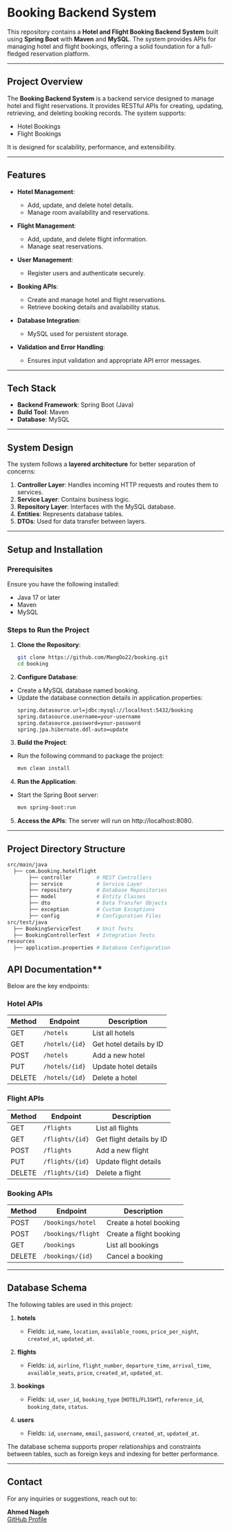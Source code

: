 # Booking Backend System

This repository contains a **Hotel and Flight Booking Backend System** built using **Spring Boot** with **Maven** and **MySQL**.
The system provides APIs for managing hotel and flight bookings, offering a solid foundation for a full-fledged reservation platform.

---

## Project Overview

The **Booking Backend System** is a backend service designed to manage hotel and flight reservations. It provides RESTful APIs for creating, updating, retrieving, and deleting booking records. The system supports:

- Hotel Bookings  
- Flight Bookings  

It is designed for scalability, performance, and extensibility.

---

## Features

- **Hotel Management**:  
  - Add, update, and delete hotel details.  
  - Manage room availability and reservations.

- **Flight Management**:  
  - Add, update, and delete flight information.  
  - Manage seat reservations.

- **User Management**:  
  - Register users and authenticate securely.  

- **Booking APIs**:  
  - Create and manage hotel and flight reservations.  
  - Retrieve booking details and availability status.

- **Database Integration**:  
  - MySQL used for persistent storage.  

- **Validation and Error Handling**:  
  - Ensures input validation and appropriate API error messages.

---

## Tech Stack

- **Backend Framework**: Spring Boot (Java)  
- **Build Tool**: Maven  
- **Database**: MySQL  

---

## System Design

The system follows a **layered architecture** for better separation of concerns:

1. **Controller Layer**: Handles incoming HTTP requests and routes them to services.  
2. **Service Layer**: Contains business logic.  
3. **Repository Layer**: Interfaces with the MySQL database.  
4. **Entities**: Represents database tables.  
5. **DTOs**: Used for data transfer between layers.

---

## Setup and Installation

### Prerequisites

Ensure you have the following installed:

- Java 17 or later  
- Maven  
- MySQL  

### Steps to Run the Project

1. **Clone the Repository**:  
   ```bash
   git clone https://github.com/MangOo22/booking.git
   cd booking
2. **Configure Database**:
  - Create a MySQL database named booking.
  - Update the database connection details in application.properties:
    ```bash
    spring.datasource.url=jdbc:mysql://localhost:5432/booking
    spring.datasource.username=your-username
    spring.datasource.password=your-password
    spring.jpa.hibernate.ddl-auto=update
3. **Build the Project**:
  - Run the following command to package the project:
    ```bash
    mvn clean install
4. **Run the Application**:
  - Start the Spring Boot server:
    ```bash
    mvn spring-boot:run
5. **Access the APIs**:
The server will run on http://localhost:8080.
---
## Project Directory Structure
  ```bash
  src/main/java
    ├── com.booking.hotelflight
         ├── controller        # REST Controllers
         ├── service           # Service Layer
         ├── repository        # Database Repositories
         ├── model             # Entity Classes
         ├── dto               # Data Transfer Objects
         ├── exception         # Custom Exceptions
         ├── config            # Configuration Files
  src/test/java
    ├── BookingServiceTest     # Unit Tests
    ├── BookingControllerTest  # Integration Tests
  resources
    ├── application.properties # Database Configuration
```

## API Documentation**

Below are the key endpoints:

### Hotel APIs

| Method | Endpoint                  | Description                     |
|--------|---------------------------|---------------------------------|
| GET    | `/hotels`                 | List all hotels                 |
| GET    | `/hotels/{id}`            | Get hotel details by ID         |
| POST   | `/hotels`                 | Add a new hotel                 |
| PUT    | `/hotels/{id}`            | Update hotel details            |
| DELETE | `/hotels/{id}`            | Delete a hotel                  |

### Flight APIs

| Method | Endpoint                  | Description                     |
|--------|---------------------------|---------------------------------|
| GET    | `/flights`                | List all flights                |
| GET    | `/flights/{id}`           | Get flight details by ID        |
| POST   | `/flights`                | Add a new flight                |
| PUT    | `/flights/{id}`           | Update flight details           |
| DELETE | `/flights/{id}`           | Delete a flight                 |

### Booking APIs

| Method | Endpoint                  | Description                     |
|--------|---------------------------|---------------------------------|
| POST   | `/bookings/hotel`         | Create a hotel booking          |
| POST   | `/bookings/flight`        | Create a flight booking         |
| GET    | `/bookings`               | List all bookings               |
| DELETE | `/bookings/{id}`          | Cancel a booking                |

---

## Database Schema

The following tables are used in this project:

1. **hotels**  
   - Fields: `id`, `name`, `location`, `available_rooms`, `price_per_night`, `created_at`, `updated_at`.  

2. **flights**  
   - Fields: `id`, `airline`, `flight_number`, `departure_time`, `arrival_time`, `available_seats`, `price`, `created_at`, `updated_at`.  

3. **bookings**  
   - Fields: `id`, `user_id`, `booking_type` (`HOTEL`/`FLIGHT`), `reference_id`, `booking_date`, `status`.  

4. **users**  
   - Fields: `id`, `username`, `email`, `password`, `created_at`, `updated_at`.  

The database schema supports proper relationships and constraints between tables, such as foreign keys and indexing for better performance.

---

## Contact

For any inquiries or suggestions, reach out to:  

**Ahmed Nageh**  
[GitHub Profile](https://github.com/MangOo22)  
